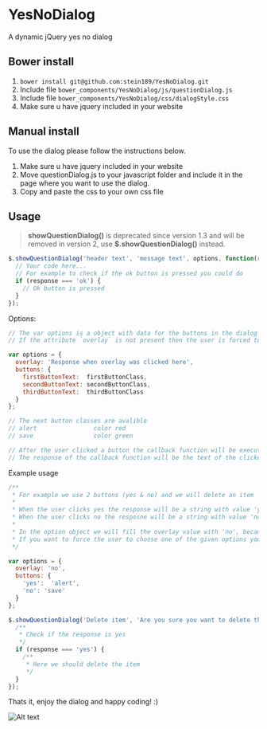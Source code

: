 # YesNoDialog
A dynamic jQuery yes no dialog

## Bower install
1. ```` bower install git@github.com:stein189/YesNoDialog.git ````
2. Include file ```` bower_components/YesNoDialog/js/questionDialog.js ````
3. Include file ```` bower_components/YesNoDialog/css/dialogStyle.css ````
4. Make sure u have jquery included in your website

## Manual install
To use the dialog please follow the instructions below.

1. Make sure u have jquery included in your website
2. Move questionDialog.js to your javascript folder and include it in the page where you want to use the dialog.
3. Copy and paste the css to your own css file

## Usage

> <b>showQuestionDialog()</b> is deprecated since version 1.3 and will be removed in version 2, use <b>$.showQuestionDialog()</b> instead.

```js
$.showQuestionDialog('header text', 'message text', options, function(response){
  // Your code here...
  // For example to check if the ok button is pressed you could do
  if (response === 'ok') {
    // Ok button is pressed
  }
});
````
Options:
```js
// The var options is a object with data for the buttons in the dialog
// If the attribute `overlay` is not present then the user is forced to choose one of the options.

var options = {
  overlay: 'Response when overlay was clicked here',
  buttons: {
    firstButtonText:  firstButtonClass,
    secondButtonText: secondButtonClass,
    thirdButtonText:  thirdButtonClass
  }
};

// The next button classes are avalible
// alert 				color red
// save 		 		color green

// After the user clicked a button the callback function will be executed.
// The response of the callback function will be the text of the clicked button.
````

Example usage
```js
/**
 * For example we use 2 buttons (yes & no) and we will delete an item
 *
 * When the user clicks yes the response will be a string with value 'yes'
 * When the user clicks no the resposne will be a string with value 'no'
 *
 * In the option object we will fill the overlay value with 'no', because when a user clicks outside of the dialog we do not want to delete the item.
 * If you want to force the user to choose one of the given options you can delete the `overlay` attribute
 */

var options = {
  overlay: 'no',
  buttons: {
    'yes':  'alert',
    'no': 'save'
  }
};

$.showQuestionDialog('Delete item', 'Are you sure you want to delete this item?', options, function(response) {
  /**
   * Check if the response is yes
   */
  if (response === 'yes') {
    /** 
     * Here we should delete the item
     */
  }
});
````

Thats it, enjoy the dialog and happy coding! :)

![Alt text](http://cotex.nl/Images/example.png "Screenshot")
